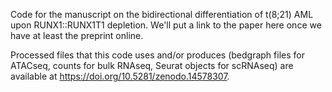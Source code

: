 Code for the manuscript on the bidirectional differentiation of t(8;21) AML upon RUNX1::RUNX1T1 depletion. We'll put a link to the paper here once we have at least the preprint online.

Processed files that this code uses and/or produces (bedgraph files for ATACseq, counts for bulk RNAseq, Seurat objects for scRNAseq) are available at https://doi.org/10.5281/zenodo.14578307.